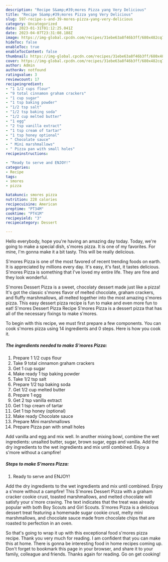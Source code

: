 ```yaml
---
description: "Recipe S&amp;#39;mores Pizza yang Very Delicious"
title: "Recipe S&amp;#39;mores Pizza yang Very Delicious"
slug: 597-recipe-s-and-39-mores-pizza-yang-very-delicious
category: Uncategorized
date: 2023-01-31T01:12:25.041Z
date: 2023-04-07T23:31:08.188Z
image: https://img-global.cpcdn.com/recipes/31ebe63a8f46b3ff/680x482cq70/smores-pizza-recipe-main-photo.jpg
hideToc: false
enableToc: true
enableTocContent: false
thumbnail: https://img-global.cpcdn.com/recipes/31ebe63a8f46b3ff/680x482cq70/smores-pizza-recipe-main-photo.jpg
cover: https://img-global.cpcdn.com/recipes/31ebe63a8f46b3ff/680x482cq70/smores-pizza-recipe-main-photo.jpg
author: Admin
authorAv: notfound
ratingvalue: 3
reviewcount: 17
recipeingredient:
- "1 1/2 cups flour"
- "9 total cinnamon graham crackers"
- "1 cup sugar"
- "1 tsp baking powder"
- "1/2 tsp salt"
- "1/2 tsp baking soda"
- "1/2 cup melted butter"
- "1 egg"
- "2 tsp vanilla extract"
- "1 tsp cream of tartar"
- "1 tsp honey optional"
- " Chocolate sauce"
- " Mini marshmallows"
- " Pizza pan with small holes"
recipeinstructions:

- "Ready to serve and ENJOY!"
categories:
- Recipe
tags:
- smores
- pizza

katakunci: smores pizza 
nutrition: 228 calories
recipecuisine: American
preptime: "PT34M"
cooktime: "PT41M"
recipeyield: "3"
recipecategory: Dessert

---
```



Hello everybody, hope you're having an amazing day today. Today, we're going to make a special dish, s&#39;mores pizza. It is one of my favorites. For mine, I'm gonna make it a bit tasty. This will be really delicious.

S&#39;mores Pizza is one of the most favored of recent trending foods on earth. It is appreciated by millions every day. It's easy, it's fast, it tastes delicious. S&#39;mores Pizza is something that I've loved my entire life. They are fine and they look wonderful.

S&#39;mores Dessert Pizza is a sweet, chocolaty dessert made just like a pizza! It&#39;s got the classic s&#39;mores flavor of melted chocolate, graham crackers, and fluffy marshmallows, all melted together into the most amazing s&#39;mores pizza. This easy dessert pizza recipe is fun to make and even more fun to eat! S&#39;mores Dessert Pizza Recipe S&#39;mores Pizza is a dessert pizza that has all of the necessary fixings to make s&#39;mores.


To begin with this recipe, we must first prepare a few components. You can cook s&#39;mores pizza using 14 ingredients and 0 steps. Here is how you cook it.

<!--inarticleads1-->

##### The ingredients needed to make S&#39;mores Pizza:

1. Prepare 1 1/2 cups flour
1. Take 9 total cinnamon graham crackers
1. Get 1 cup sugar
1. Make ready 1 tsp baking powder
1. Take 1/2 tsp salt
1. Prepare 1/2 tsp baking soda
1. Get 1/2 cup melted butter
1. Prepare 1 egg
1. Get 2 tsp vanilla extract
1. Get 1 tsp cream of tartar
1. Get 1 tsp honey (optional)
1. Make ready  Chocolate sauce
1. Prepare  Mini marshmallows
1. Prepare  Pizza pan with small holes


Add vanilla and egg and mix well. In another mixing bowl, combine the wet ingredients: unsalted butter, sugar, brown sugar, eggs and vanilla. Add the dry ingredients to the wet ingredients and mix until combined. Enjoy a s&#39;more without a campfire! 

<!--inarticleads2-->

##### Steps to make S&#39;mores Pizza:


1. Ready to serve and ENJOY!

Add the dry ingredients to the wet ingredients and mix until combined. Enjoy a s&#39;more without a campfire! This S&#39;mores Dessert Pizza with a graham cracker cookie crust, toasted marshmallows, and melted chocolate will satisfy your s&#39;more craving. The text indicates that the treat was already popular with both Boy Scouts and Girl Scouts. S&#39;mores Pizza is a delicious dessert treat featuring a homemade sugar cookie crust, melty mini marshmallows, and chocolate sauce made from chocolate chips that are roasted to perfection in an oven. 

So that's going to wrap it up with this exceptional food s&#39;mores pizza recipe. Thank you very much for reading. I am confident that you can make this at home. There is gonna be interesting food in home recipes coming up. Don't forget to bookmark this page in your browser, and share it to your family, colleague and friends. Thanks again for reading. Go on get cooking!
